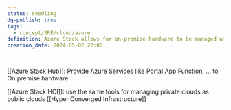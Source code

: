 ```yaml
---
status: seedling
dg-publish: true
tags:
  - concept/SRE/cloud/azure
definition: Azure Stack allows for on-premise hardware to be managed with the same tools as cloud-infrastructure.
creation_date: 2024-05-02 22:00

---
```



[[Azure Stack Hub]]:  Provide Azure Services like Portal App Function, ... to On premise hardware

[[Azure Stack HCI]]:  use the same tools for managing private clouds as public clouds
    [[Hyper Converged Infrastructure]]



